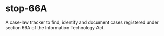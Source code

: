 # stop-66A
A case-law tracker to find, identify and document cases registered under section 66A of the Information Technology Act.
